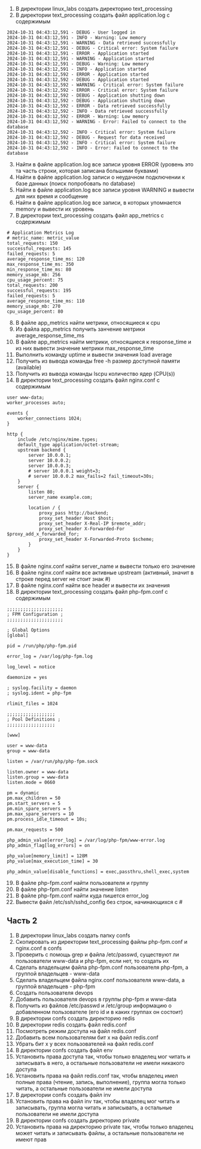1) В директории linux_labs создать директорию text_processing
2) В директории text_processing создать файл application.log с содержимым
```
2024-10-31 04:43:12,591 - DEBUG - User logged in
2024-10-31 04:43:12,591 - INFO - Warning: Low memory
2024-10-31 04:43:12,591 - WARNING - Data retrieved successfully
2024-10-31 04:43:12,591 - DEBUG - Critical error: System failure
2024-10-31 04:43:12,591 - ERROR - Application started
2024-10-31 04:43:12,591 - WARNING - Application started
2024-10-31 04:43:12,591 - DEBUG - Warning: Low memory
2024-10-31 04:43:12,591 - INFO - Application started
2024-10-31 04:43:12,592 - ERROR - Application started
2024-10-31 04:43:12,592 - DEBUG - Application started
2024-10-31 04:43:12,592 - WARNING - Critical error: System failure
2024-10-31 04:43:12,592 - ERROR - Critical error: System failure
2024-10-31 04:43:12,592 - DEBUG - Application shutting down
2024-10-31 04:43:12,592 - DEBUG - Application shutting down
2024-10-31 04:43:12,592 - ERROR - Data retrieved successfully
2024-10-31 04:43:12,592 - INFO - Data retrieved successfully
2024-10-31 04:43:12,592 - ERROR - Warning: Low memory
2024-10-31 04:43:12,592 - WARNING - Error: Failed to connect to the database
2024-10-31 04:43:12,592 - INFO - Critical error: System failure
2024-10-31 04:43:12,592 - DEBUG - Request for data received
2024-10-31 04:43:12,592 - INFO - Critical error: System failure
2024-10-31 04:43:12,592 - INFO - Error: Failed to connect to the database
```
3) Найти в файле application.log все записи уровня ERROR (уровень это та часть строки, которая записана большими буквами)
4) Найти в файле application.log записи о неудачном подключении к базе данных (поиск попробовать по database)
5) Найти в файле application.log все записи уровня WARNING и вывести для них время и сообщение
6) Найти в файле application.log все записи, в которых упомнается memory и вывести их уровень
7) В директории text_processing создать файл app_metrics с содержимым
```
# Application Metrics Log
# metric_name: metric_value
total_requests: 150
successful_requests: 145
failed_requests: 5
average_response_time_ms: 120
max_response_time_ms: 350
min_response_time_ms: 80
memory_usage_mb: 256
cpu_usage_percent: 75
total_requests: 200
successful_requests: 195
failed_requests: 5
average_response_time_ms: 110
memory_usage_mb: 270
cpu_usage_percent: 80
```
8) В файле app_metrics найти метрики, относящиеся к cpu
9) Из файла app_metrics получить занчение метрики average_response_time_ms
10) В файле app_metrics найти метрики, относящиеся к response_time и из них вывести значение метрики max_response_time
11) Выполнить команду uptime и вывести значения load average
12) Получить из вывода команды free -h размер доступной памяти (available)
13) Получить из вывода команды lscpu количество ядер (CPU(s))
14) В директории text_processing создать файл nginx.conf с содержимым
```
user www-data;
worker_processes auto;

events {
    worker_connections 1024;
}

http {
    include /etc/nginx/mime.types;
    default_type application/octet-stream;
    upstream backend {
        server 10.0.0.1;  
        server 10.0.0.2;  
        server 10.0.0.3; 
        # server 10.0.0.1 weight=3; 
        # server 10.0.0.2 max_fails=2 fail_timeout=30s;
    }
    server {
        listen 80; 
        server_name example.com;

        location / {
            proxy_pass http://backend;  
            proxy_set_header Host $host; 
            proxy_set_header X-Real-IP $remote_addr;
            proxy_set_header X-Forwarded-For $proxy_add_x_forwarded_for;
            proxy_set_header X-Forwarded-Proto $scheme;
        }
    }
}
```
15) В файле nginx.conf найти server_name и вывести только его значение
16) В файле nginx.conf найти все активные upstream (активный, значит в строке перед server не стоит знак #)
17) В файле nginx.conf найти все header и вывести их значения
18) В директории text_processing создать файл php-fpm.conf с содержимым
```
;;;;;;;;;;;;;;;;;;;;;
; FPM Configuration ;
;;;;;;;;;;;;;;;;;;;;;

; Global Options
[global]

pid = /run/php/php-fpm.pid

error_log = /var/log/php-fpm.log

log_level = notice

daemonize = yes

; syslog.facility = daemon
; syslog.ident = php-fpm

rlimit_files = 1024

;;;;;;;;;;;;;;;;;;
; Pool Definitions ;
;;;;;;;;;;;;;;;;;;

[www]

user = www-data
group = www-data

listen = /var/run/php/php-fpm.sock

listen.owner = www-data
listen.group = www-data
listen.mode = 0660

pm = dynamic
pm.max_children = 50
pm.start_servers = 5
pm.min_spare_servers = 5
pm.max_spare_servers = 10
pm.process_idle_timeout = 10s;

pm.max_requests = 500

php_admin_value[error_log] = /var/log/php-fpm/www-error.log
php_admin_flag[log_errors] = on

php_value[memory_limit] = 128M
php_value[max_execution_time] = 30

php_admin_value[disable_functions] = exec,passthru,shell_exec,system
```
19) В файле php-fpm.conf найти пользователя и группу
20) В файле php-fpm.conf найти значение listen
21) В файле php-fpm.conf найти куда пишется error_log
22) Вывести файл /etc/ssh/sshd_config без строк, начинающихся с #

## Часть 2
1) В директории linux_labs создать папку confs
2) Скопировать из директории text_processing файлы php-fpm.conf и nginx.conf в confs
3) Проверить с помощь grep и файла /etc/passwd, существуют ли пользователи www-data и php-fpm, если нет, то создать их
4) Сделать владельцем файла php-fpm.conf пользователя php-fpm, а группой владельцев - www-data
5) Сделать владельцем файла nginx.conf пользователя www-data, а группой владельцев - php-fpm
6) Создать пользователя devops
7) Добавить пользователя devops в группы php-fpm и www-data
8) Получить из файлов /etc/passwd и /etc/group информацию о добавленном пользователе (его id и в каких группах он состоит)
9) В директории confs создать директорию redis
10) В директории redis создать файл redis.conf
11) Посмотреть режим доступа на файл redis.conf
12) Добавить всем пользователям бит x на файл redis.conf
13) Убрать бит x у всех пользователей на файл redis.conf
14) В директории confs создать файл env
15) Установить права доступа так, чтобы только владелец мог читать и записывать в него, а остальные пользователи не имели никакого доступа
16) Установить права на файл redis.conf так, чтобы владелец имел полные права (чтение, запись, выполнение), группа могла только читать, а остальные пользователи не имели доступа
17) В директории confs создать файл inv
18) Установить права на файл inv так, чтобы владелец мог читать и записывать, группа могла читать и записывать, а остальные пользователи не имели доступа
19) В директории confs создать директорию private
20) Установить права на директорию private так, чтобы только владелец может читать и записывать файлы, а остальные пользователи не имеют прав

